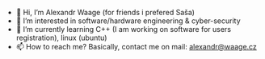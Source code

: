 - 👋 Hi, I’m Alexandr Waage (for friends i prefered Saša)
- 👀 I’m interested in software/hardware engineering & cyber-security
- 🌱 I’m currently learning C++ (I am working on software for users registration), linux (ubuntu)  
- 📫 How to reach me? Basically, contact me on mail: alexandr@waage.cz

<!---
alex-waage/alex-waage is a ✨ special ✨ repository because its `README.md` (this file) appears on your GitHub profile.
You can click the Preview link to take a look at your changes.
--->
